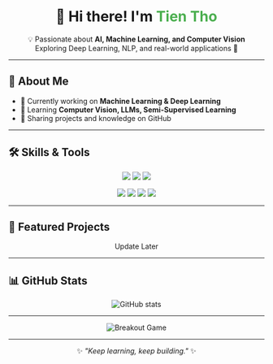 <h1 align="center">👋 Hi there! I'm <span style="color:#4CAF50;">Tien Tho</span></h1>

<p align="center">
  💡 Passionate about <b>AI, Machine Learning, and Computer Vision</b><br>
  Exploring Deep Learning, NLP, and real-world applications 🚀
</p>

---

## 🚀 About Me
<ul>
  <li>🔭 Currently working on <b>Machine Learning & Deep Learning</b></li>
  <li>🌱 Learning <b>Computer Vision, LLMs, Semi-Supervised Learning</b></li>
  <li>📝 Sharing projects and knowledge on GitHub</li>
</ul>

---

## 🛠️ Skills & Tools
<p align="center">
  <img src="https://img.shields.io/badge/Python-3776AB?style=for-the-badge&logo=python&logoColor=white"/>
  <img src="https://img.shields.io/badge/C++-00599C?style=for-the-badge&logo=cplusplus&logoColor=white"/>
  <img src="https://img.shields.io/badge/Java-007396?style=for-the-badge&logo=java&logoColor=white"/>
</p>

<p align="center">
  <img src="https://img.shields.io/badge/TensorFlow-FF6F00?style=for-the-badge&logo=tensorflow&logoColor=white"/>
  <img src="https://img.shields.io/badge/PyTorch-EE4C2C?style=for-the-badge&logo=pytorch&logoColor=white"/>
  <img src="https://img.shields.io/badge/scikit--learn-F7931E?style=for-the-badge&logo=scikitlearn&logoColor=white"/>
  <img src="https://img.shields.io/badge/OpenCV-5C3EE8?style=for-the-badge&logo=opencv&logoColor=white"/>

</p>

---

## 📌 Featured Projects
   <p align= 'center'> Update Later </p>

---

## 📊 GitHub Stats
<p align="center">
  <img src="https://github-readme-stats.vercel.app/api?username=tientho201&show_icons=true&theme=radical" alt="GitHub stats"/>
</p>



---

<p align="center">
  <picture>
    <source
      media="(prefers-color-scheme: dark)"
      srcset="images/breakout-dark.svg"
    />
    <source
      media="(prefers-color-scheme: light)"
      srcset="images/breakout-light.svg"
    />
    <img alt="Breakout Game" src="images/breakout-light.svg" />
  </picture>
</p>


---


<p align="center">
  ✨ <i>"Keep learning, keep building."</i> ✨
</p>

